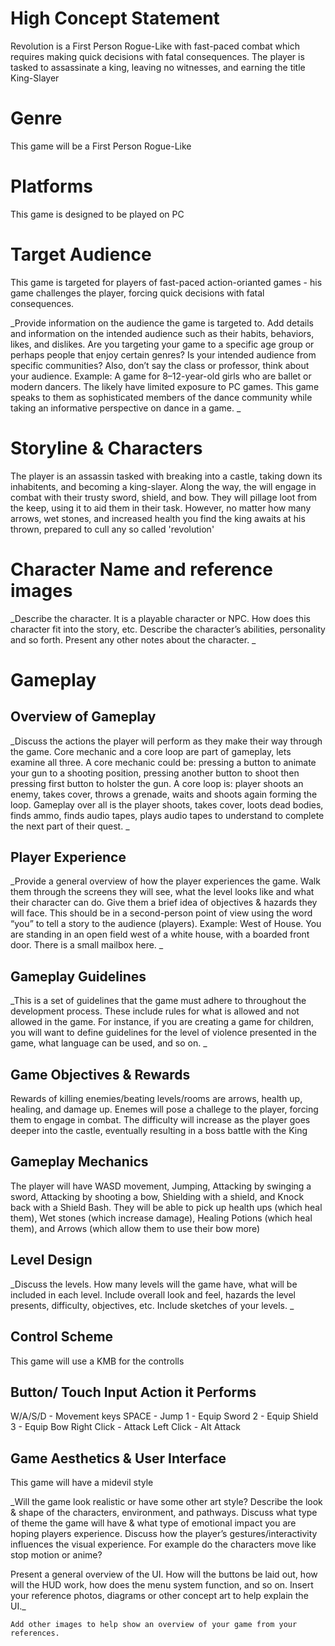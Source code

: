 # High Concept Statement
Revolution is a First Person Rogue-Like with fast-paced combat which requires making quick decisions with fatal consequences. The player is tasked to assassinate a king, leaving no witnesses, and earning the title King-Slayer

# Genre
This game will be a First Person Rogue-Like

# Platforms
This game is designed to be played on PC

# Target Audience
This game is targeted for players of fast-paced action-orianted games - his game challenges the player, forcing quick decisions with fatal consequences. 

_Provide information on the audience the game is targeted to. Add details and information on the intended audience such as their habits, behaviors, likes, and dislikes. Are you targeting your game to a specific age group or perhaps people that enjoy certain genres? Is your intended audience from specific communities? Also, don’t say the class or professor, think about your audience. Example: A game for 8–12-year-old girls who are ballet or modern dancers. The likely have limited exposure to PC games. This game speaks to them as sophisticated members of the dance community while taking an informative perspective on dance in a game. 
_
# Storyline & Characters
The player is an assassin tasked with breaking into a castle, taking down its inhabitents, and becoming a king-slayer. Along the way, the will engage in combat with their trusty sword, shield, and bow. They will pillage loot from the keep, using it to aid them in their task. However, no matter how many arrows, wet stones, and increased health you find the king awaits at his thrown, prepared to cull any so called 'revolution'

# Character Name and reference images 
_Describe the character. It is a playable character or NPC. How does this character fit into the story, etc. 
Describe the character’s abilities, personality and so forth. 
Present any other notes about the character.
_

# Gameplay

## Overview of Gameplay
_Discuss the actions the player will perform as they make their way through the game. Core mechanic and a core loop are part of gameplay, lets examine all three. A core mechanic could be: pressing a button to animate your gun to a shooting position, pressing another button to shoot then pressing first button to holster the gun. A core loop is: player shoots an enemy, takes cover, throws a grenade, waits and shoots again forming the loop. Gameplay over all is the player shoots, takes cover, loots dead bodies, finds ammo, finds audio tapes, plays audio tapes to understand to complete the next part of their quest.
_
## Player Experience
_Provide a general overview of how the player experiences the game. Walk them through the screens they will see, what the level looks like and what their character can do. Give them a brief idea of objectives & hazards they will face.  This should be in a second-person point of view using the word “you” to tell a story to the audience (players). Example: West of House. You are standing in an open field west of a white house, with a boarded front door. There is a small mailbox here.
_
## Gameplay Guidelines
_This is a set of guidelines that the game must adhere to throughout the development process. These include rules for what is allowed and not allowed in the game. For instance, if you are creating a game for children, you will want to define guidelines for the level of violence presented in the game, what language can be used, and so on. 
_
## Game Objectives & Rewards
Rewards of killing enemies/beating levels/rooms are arrows, health up, healing, and damage up. Enemes will pose a challege to the player, forcing them to engage in combat. The difficulty will increase as the player goes deeper into the castle, eventually resulting in a boss battle with the King

## Gameplay Mechanics
The player will have WASD movement, Jumping, Attacking by swinging a sword, Attacking by shooting a bow, Shielding with a shield, and Knock back with a Shield Bash. They will be able to pick up health ups (which heal them), Wet stones (which increase damage), Healing Potions (which heal them), and Arrows (which allow them to use their bow more)


## Level Design
_Discuss the levels. How many levels will the game have, what will be included in each level. Include overall look and feel, hazards the level presents, difficulty, objectives, etc. Include sketches of your levels.
_

## Control Scheme
This game will use a KMB for the controlls

## Button/ Touch Input	Action it Performs
W/A/S/D - Movement keys
SPACE - Jump
1 - Equip Sword
2 - Equip Shield
3 - Equip Bow
Right Click - Attack
Left Click - Alt Attack


## Game Aesthetics & User Interface
This game will have a midevil style

_Will the game look realistic or have some other art style? Describe the look & shape of the characters, environment, and pathways. Discuss what type of theme the game will have & what type of emotional impact you are hoping players experience. Discuss how the player’s gestures/interactivity influences the visual experience. For example do the characters move like stop motion or anime?

Present a general overview of the UI. How will the buttons be laid out, how will the HUD work, how does the menu system function, and so on. Insert your reference photos, diagrams or other concept art to help explain the UI._
	
	Add other images to help show an overview of your game from your references.

